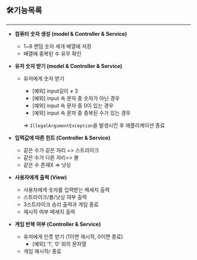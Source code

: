 ## 🛠기능목록

---

- **컴퓨터 숫자 생성 (model & Controller & Service)**
    - 1~9 랜덤 숫자 세개 배열에 저장
    - 배열에 중복된 수 유무 확인
- **유저 숫자 받기 (model & Controller & Service)**
    - 유저에게 숫자 받기
        - [예외] input길이 ≠ 3
        - [예외] input 속 문자 중 숫자가 아닌 경우
        - [예외] input 속 문자 중 0이 있는 경우
        - [예외] input 속 문자 중 중복된 수가 있는 경우

      ⇒ `IllegalArgumentException`을 발생시킨 후 애플리케이션 종료

- **입력값에 따른 힌트 (Controller & Service)**
    - 같은 수가 같은 자리 => 스트라이크
    - 같은 수가 다른 자리=> 볼
    - 같은 수 존재X => 낫싱
- **사용자에게 출력 (View)**
    - 사용자에게 숫자를 입력받는 메세지 출력
    - 스트라이크/볼/낫싱 여부 출력
    - 3스트라이크 승리 출력과 게임 종료
    - 재시작 여부 메세지 출력
- **게임 반복 여부 (Controller & Service)**
    - 유저에게 인풋 받기 (1이면 재시작, 0이면 종료)
        - [예외] ‘1’, ’0’ 외의 문자열
    - 게임 재시작/ 종료

